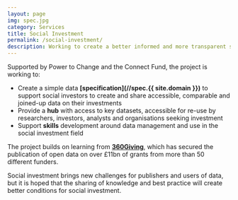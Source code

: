 ```yaml
---
layout: page
img: spec.jpg
category: Services
title: Social Investment
permalink: /social-investment/
description: Working to create a better informed and more transparent social investment market in the UK, with better measurement of impact, increased lending efficiency and more strategic decision making
---
```

Supported by Power to Change and the Connect Fund, the project is working to:

*   Create a simple data **[specification](//spec.{{ site.domain }})** to support social investors to create and share accessible, comparable and joined-up data on their investments
*   Provide a **hub** with access to key datasets, accessible for re-use by researchers, investors, analysts and organisations seeking investment
*   Support **skills** development around data management and use in the social investment field

The project builds on learning from **[360Giving](http://www.threesixtygiving.org/)**, which has secured the publication of open data on over £11bn of grants from more than 50 different funders.

Social investment brings new challenges for publishers and users of data, but it is hoped that the sharing of knowledge and best practice will create better conditions for social investment.
